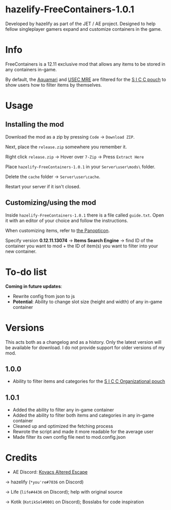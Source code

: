 # hazelify-FreeContainers-1.0.1
Developed by hazelify as part of the JET / AE project. Designed to help fellow singleplayer gamers expand and customize containers in the game.

# Info
FreeContainers is a 12.11 exclusive mod that allows any items to be stored in any containers in-game.

By default, the [Aquamari](https://escapefromtarkov.fandom.com/wiki/Aquamari_water_bottle_with_filter) and [USEC MRE](https://escapefromtarkov.fandom.com/wiki/MRE_ration_pack) are filtered for the [S I C C pouch](https://escapefromtarkov.fandom.com/wiki/S_I_C_C_Organizational_pouch) to show users how to filter items by themselves.


# Usage

## Installing the mod
Download the mod as a zip by pressing `Code` -> `Download ZIP`.

Next, place the `release.zip` somewhere you remember it.

Right click `release.zip` -> Hover over `7-Zip` -> Press `Extract Here`

Place `hazelify-FreeContainers-1.0.1` in your `Server\user\mods\` folder.

Delete the `cache` folder -> `Server\user\cache`.

Restart your server if it isn't closed.

## Customizing/using the mod
Inside `hazelify-FreeContainers-1.0.1` there is a file called `guide.txt`. Open it with an editor of your choice and follow the instructions.

When customizing items, refer to [the Panopticon](https://eft.justemutarkov.eu/).

Specify version **0.12.11.13074** -> **Items Search Engine** -> find ID of the container you want to mod + the ID of item(s) you want to filter into your new container.


# To-do list
**Coming in future updates**:
* Rewrite config from json to js
* **Potential**: Ability to change slot size (height and width) of any in-game container

# Versions
This acts both as a changelog and as a history. Only the latest version will be available for download. I do not provide support for older versions of my mod.
## 1.0.0
* Ability to filter items and categories for the [S I C C Organizational pouch](https://escapefromtarkov.fandom.com/wiki/S_I_C_C_Organizational_pouch)

## 1.0.1
* Added the ability to filter any in-game container
* Added the ability to filter both items and categories in any in-game container
* Cleaned up and optimized the fetching process
* Rewrote the script and made it more readable for the average user
* Made filter its own config file next to mod.config.json

# Credits
* AE Discord: [Kovacs Altered Escape](https://discord.gg/WY7hEQjSN3)

-> hazelify (`*you're#7036` on Discord)

-> Life (`life#4436` on Discord); help with original source

-> Kotik (`KotikSol#0001` on Discord); Bosslabs for code inspiration
